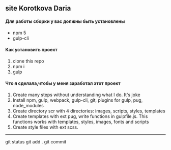 ## site Korotkova Daria

#### Для работы сборки у вас должны быть установлены
* npm 5
* gulp-cli

#### Как установить проект
1. clone this repo
2. npm i
3. gulp
#### Что я сделала,чтобы у меня заработал этот проект
1. Create many steps without understanding what I do. It's joke
2. Install npm, gulp, webpack, gulp-cli, git, plugins for gulp, pug, node_modules
3. Create directory scr with 4 directories: images, scripts, styles, templates
4. Create templates with ext pug, write functions in gulpfile.js. This functions works with templates, styles, images, fonts and scripts
5. Create style files with ext scss.
--------
git status
git add .
git commit